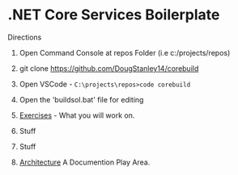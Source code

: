 # .NET Core Services Boilerplate
 
Directions
 
1. Open Command Console at repos Folder (i.e c:/projects/repos)
2. git clone https://github.com/DougStanley14/corebuild
3. Open VSCode - `C:\projects\repos>code corebuild`
4. Open the 'buildsol.bat' file for editing




5. [Exercises](docs/Exercises/README.md) - What you will work on.
6. Stuff
7. Stuff
8. [Architecture](docs/architecture/README.md "Our Arc Page") A Documention Play Area.